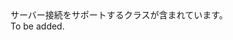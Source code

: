 <Namespace Name="Microsoft.Azure.Mobile.Server">
  <Docs>
    <summary>サーバー接続をサポートするクラスが含まれています。</summary> 
    <remarks>To be added.</remarks>
  </Docs>
</Namespace>
